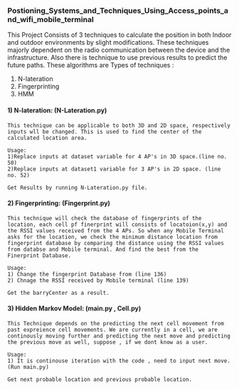 ### Postioning_Systems_and_Techniques_Using_Access_points_and_wifi_mobile_terminal
This Project Consists of 3 techniques to calculate the position in both Indoor and outdoor environments by slight modifications. These techniques majorly dependent on the radio communication between the device and the infrastructure. Also there is technique to use previous results to predict the future paths. These algorithms are 
Types of techniques : 
1) N-lateration 
2) Fingerprinting 
3) HMM 

#### 1)  N-lateration: (N-Lateration.py)
    This technique can be applicable to both 3D and 2D space, respectively inputs wll be changed. This is used to find the center of the calculated location area.

    Usage:
    1)Replace inputs at dataset variable for 4 AP's in 3D space.(line no. 50)
    2)Replace inputs at dataset1 variable for 3 AP's in 2D space. (line no. 52)

    Get Results by running N-Lateration.py file.

#### 2) Fingerprinting: (Fingerprint.py)
    This technique will check the database of fingerprints of the location, each cell pf finerprint will consists of locatoion(x,y) and the RSSI values received from the 4 APs. So when any Mobile Terminal asks for the location, we check the minimum distance location from fingerprint database by comparing the distance using the RSSI values from databse and Mobile terminal. And find the best from the Finerprint Database.

    Usage:
    1) Change the fingerprint Database from (line 136)
    2) Chnage the RSSI received by Mobile terminal (line 139)

    Get the barryCenter as a result.

#### 3) Hidden Markov Model: (main.py , Cell.py)
    This Technique depends on the predicting the next cell movement from past expreience cell movements. We are currently in a cell, we are continously moving further and predicting the next move and predicting the previous move as well, suppose , if we dont know as a user.

    Usage:
    1) It is continouse iteration with the code , need to input next move.(Run main.py)
    
    Get next probable location and previous probable location.




   
